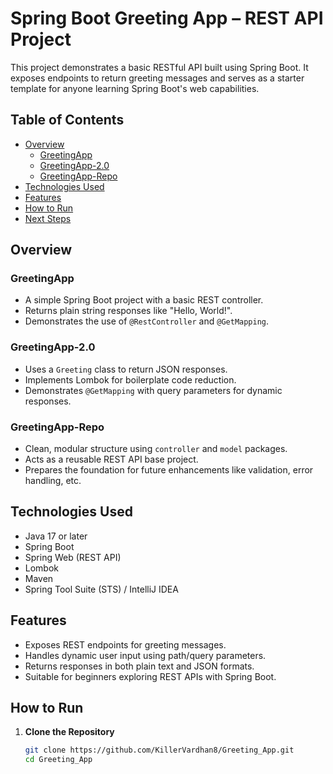 # Spring Boot Greeting App – REST API Project

This project demonstrates a basic RESTful API built using Spring Boot. It exposes endpoints to return greeting messages and serves as a starter template for anyone learning Spring Boot's web capabilities.

## Table of Contents

- [Overview](#overview)
  - [GreetingApp](#greetingapp)
  - [GreetingApp-2.0](#greetingapp-20)
  - [GreetingApp-Repo](#greetingapp-repo)
- [Technologies Used](#technologies-used)
- [Features](#features)
- [How to Run](#how-to-run)
- [Next Steps](#next-steps)

## Overview

### GreetingApp
- A simple Spring Boot project with a basic REST controller.
- Returns plain string responses like "Hello, World!".
- Demonstrates the use of `@RestController` and `@GetMapping`.

### GreetingApp-2.0
- Uses a `Greeting` class to return JSON responses.
- Implements Lombok for boilerplate code reduction.
- Demonstrates `@GetMapping` with query parameters for dynamic responses.

### GreetingApp-Repo
- Clean, modular structure using `controller` and `model` packages.
- Acts as a reusable REST API base project.
- Prepares the foundation for future enhancements like validation, error handling, etc.

## Technologies Used

- Java 17 or later
- Spring Boot
- Spring Web (REST API)
- Lombok
- Maven
- Spring Tool Suite (STS) / IntelliJ IDEA

## Features

- Exposes REST endpoints for greeting messages.
- Handles dynamic user input using path/query parameters.
- Returns responses in both plain text and JSON formats.
- Suitable for beginners exploring REST APIs with Spring Boot.

## How to Run

1. **Clone the Repository**
   ```bash
   git clone https://github.com/KillerVardhan8/Greeting_App.git
   cd Greeting_App
